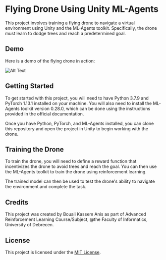 # Flying Drone Using Unity ML-Agents

This project involves training a flying drone to navigate a virtual environment using Unity and the ML-Agents toolkit. Specifically, the drone must learn to dodge trees and reach a predetermined goal.

## Demo

Here is a demo of the flying drone in action:

![Alt Text](Assets/config/ezgif-3-bcf3d9c4a6.gif)

## Getting Started

To get started with this project, you will need to have Python 3.7.9 and PyTorch 1.13.1 installed on your machine. You will also need to install the ML-Agents toolkit version 0.28.0, which can be done using the instructions provided in the official documentation.

Once you have Python, PyTorch, and ML-Agents installed, you can clone this repository and open the project in Unity to begin working with the drone.

## Training the Drone

To train the drone, you will need to define a reward function that incentivizes the drone to avoid trees and reach the goal. You can then use the ML-Agents toolkit to train the drone using reinforcement learning.

The trained model can then be used to test the drone's ability to navigate the environment and complete the task.

## Credits

This project was created by Bouali Kassem Anis as part of Advanced Reinforcement Learning Course/Subject, @the Faculty of Informatics, University of Debrecen.

## License

This project is licensed under the [MIT License](https://opensource.org/licenses/MIT).

